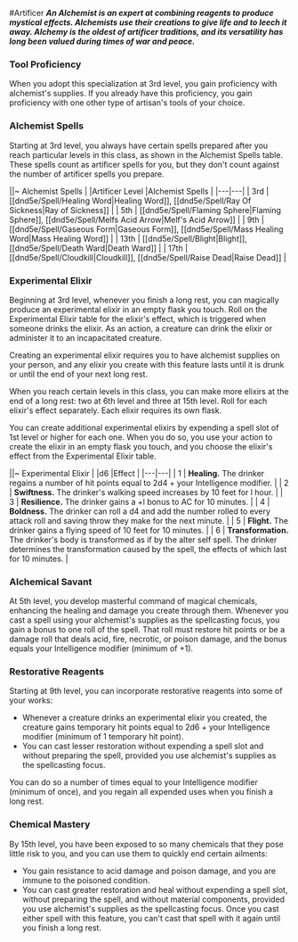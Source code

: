 #Artificer
***An Alchemist is an expert at combining reagents to produce mystical effects. Alchemists use their creations to give life and to leech it away. Alchemy is the oldest of artificer traditions, and its versatility has long been valued during times of war and peace.***

### Tool Proficiency
When you adopt this specialization at 3rd level, you gain proficiency with alchemist's supplies. If you already have this proficiency, you gain proficiency with one other type of artisan's tools of your choice.

### Alchemist Spells
Starting at 3rd level, you always have certain spells prepared after you reach particular levels in this class, as shown in the Alchemist Spells table. These spells count as artificer spells for you, but they don't count against the number of artificer spells you prepare.

||~ Alchemist Spells |
|Artificer Level |Alchemist Spells |
|---|---|
| 3rd | [[dnd5e/Spell/Healing Word\|Healing Word]], [[dnd5e/Spell/Ray Of Sickness\|Ray of Sickness]] |
| 5th | [[dnd5e/Spell/Flaming Sphere\|Flaming Sphere]], [[dnd5e/Spell/Melfs Acid Arrow\|Melf's Acid Arrow]] |
| 9th | [[dnd5e/Spell/Gaseous Form\|Gaseous Form]], [[dnd5e/Spell/Mass Healing Word\|Mass Healing Word]] |
| 13th | [[dnd5e/Spell/Blight\|Blight]], [[dnd5e/Spell/Death Ward\|Death Ward]] |
| 17th | [[dnd5e/Spell/Cloudkill\|Cloudkill]], [[dnd5e/Spell/Raise Dead\|Raise Dead]] |

### Experimental Elixir
Beginning at 3rd level, whenever you finish a long rest, you can magically produce an experimental elixir in an empty flask you touch. Roll on the Experimental Elixir table for the elixir's effect, which is triggered when someone drinks the elixir. As an action, a creature can drink the elixir or administer it to an incapacitated creature.

Creating an experimental elixir requires you to have alchemist supplies on your person, and any elixir you create with this feature lasts until it is drunk or until the end of your next long rest.

When you reach certain levels in this class, you can make more elixirs at the end of a long rest: two at 6th level and three at 15th level. Roll for each elixir's effect separately. Each elixir requires its own flask.

You can create additional experimental elixirs by expending a spell slot of 1st level or higher for each one. When you do so, you use your action to create the elixir in an empty flask you touch, and you choose the elixir's effect from the Experimental Elixir table.

||~ Experimental Elixir | 
|d6 |Effect |
|---|---|
| 1 | **Healing.** The drinker regains a number of hit points equal to 2d4 + your Intelligence modifier. |
| 2 | **Swiftness.** The drinker's walking speed increases by 10 feet for l hour. |
| 3 | **Resilience.** The drinker gains a +l bonus to AC for 10 minutes. |
| 4 | **Boldness.** The drinker can roll a d4 and add the number rolled to every attack roll and saving throw they make for the next minute. |
| 5 | **Flight.** The drinker gains a flying speed of 10 feet for 10 minutes.  |
| 6 | **Transformation.** The drinker's body is transformed as if by the alter self spell. The drinker determines the transformation caused by the spell, the effects of which last for 10 minutes. |

### Alchemical Savant
At 5th level, you develop masterful command of magical chemicals, enhancing the healing and damage you create through them. Whenever you cast a spell using your alchemist's supplies as the spellcasting focus, you gain a bonus to one roll of the spell. That roll must restore hit points or be a damage roll that deals acid, fire, necrotic, or poison damage, and the bonus equals your Intelligence modifier (minimum of +1).

### Restorative Reagents
Starting at 9th level, you can incorporate restorative reagents into some of your works:
- Whenever a creature drinks an experimental elixir you created, the creature gains temporary hit points equal to 2d6 + your Intelligence modifier (minimum of 1 temporary hit point).
- You can cast lesser restoration without expending a spell slot and without preparing the spell, provided you use alchemist's supplies as the spellcasting focus.

You can do so a number of times equal to your Intelligence modifier (minimum of once), and you regain all expended uses when you finish a long rest.

### Chemical Mastery
By 15th level, you have been exposed to so many chemicals that they pose little risk to you, and you can use them to quickly end certain ailments:
- You gain resistance to acid damage and poison damage, and you are immune to the poisoned condition.
- You can cast greater restoration and heal without expending a spell slot, without preparing the spell, and without material components, provided you use alchemist's supplies as the spellcasting focus. Once you cast either spell with this feature, you can't cast that spell with it again until you finish a long rest.